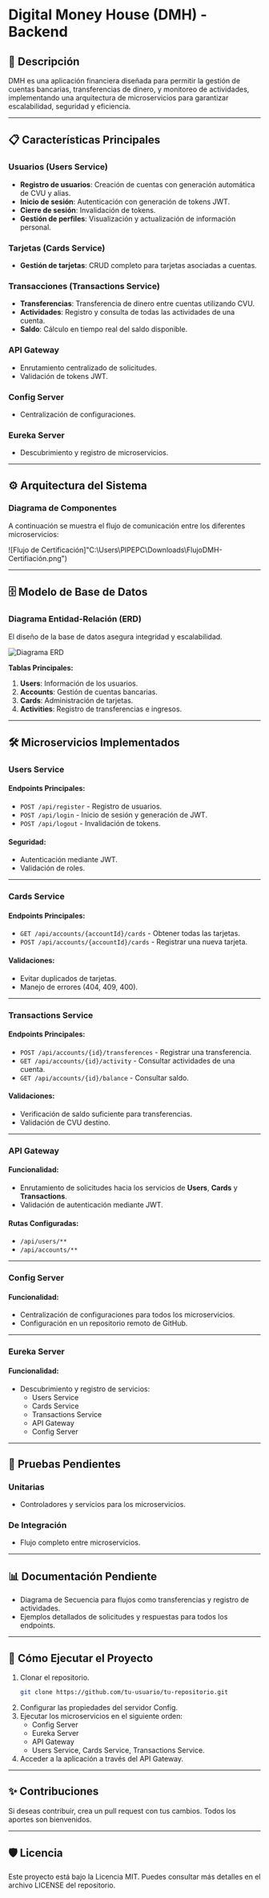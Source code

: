 # Digital Money House (DMH) - Backend

## 📖 Descripción
DMH es una aplicación financiera diseñada para permitir la gestión de cuentas bancarias, transferencias de dinero, y monitoreo de actividades, implementando una arquitectura de microservicios para garantizar escalabilidad, seguridad y eficiencia.

---

## 📋 Características Principales
### Usuarios (Users Service)
- **Registro de usuarios**: Creación de cuentas con generación automática de CVU y alias.
- **Inicio de sesión**: Autenticación con generación de tokens JWT.
- **Cierre de sesión**: Invalidación de tokens.
- **Gestión de perfiles**: Visualización y actualización de información personal.

### Tarjetas (Cards Service)
- **Gestión de tarjetas**: CRUD completo para tarjetas asociadas a cuentas.

### Transacciones (Transactions Service)
- **Transferencias**: Transferencia de dinero entre cuentas utilizando CVU.
- **Actividades**: Registro y consulta de todas las actividades de una cuenta.
- **Saldo**: Cálculo en tiempo real del saldo disponible.

### API Gateway
- Enrutamiento centralizado de solicitudes.
- Validación de tokens JWT.

### Config Server
- Centralización de configuraciones.

### Eureka Server
- Descubrimiento y registro de microservicios.

---

## ⚙️ Arquitectura del Sistema
### Diagrama de Componentes
A continuación se muestra el flujo de comunicación entre los diferentes microservicios:

![Flujo de Certificación]"C:\Users\PIPEPC\Downloads\FlujoDMH-Certifiación.png")

---

## 🗄️ Modelo de Base de Datos
### Diagrama Entidad-Relación (ERD)
El diseño de la base de datos asegura integridad y escalabilidad.

![Diagrama ERD]("C:\Users\PIPEPC\Downloads\FlujoDMH-Certifiación.png")

**Tablas Principales:**
1. **Users**: Información de los usuarios.
2. **Accounts**: Gestión de cuentas bancarias.
3. **Cards**: Administración de tarjetas.
4. **Activities**: Registro de transferencias e ingresos.

---

## 🛠️ Microservicios Implementados

### Users Service
#### Endpoints Principales:
- `POST /api/register` - Registro de usuarios.
- `POST /api/login` - Inicio de sesión y generación de JWT.
- `POST /api/logout` - Invalidación de tokens.

#### Seguridad:
- Autenticación mediante JWT.
- Validación de roles.

---

### Cards Service
#### Endpoints Principales:
- `GET /api/accounts/{accountId}/cards` - Obtener todas las tarjetas.
- `POST /api/accounts/{accountId}/cards` - Registrar una nueva tarjeta.

#### Validaciones:
- Evitar duplicados de tarjetas.
- Manejo de errores (404, 409, 400).

---

### Transactions Service
#### Endpoints Principales:
- `POST /api/accounts/{id}/transferences` - Registrar una transferencia.
- `GET /api/accounts/{id}/activity` - Consultar actividades de una cuenta.
- `GET /api/accounts/{id}/balance` - Consultar saldo.

#### Validaciones:
- Verificación de saldo suficiente para transferencias.
- Validación de CVU destino.

---

### API Gateway
#### Funcionalidad:
- Enrutamiento de solicitudes hacia los servicios de **Users**, **Cards** y **Transactions**.
- Validación de autenticación mediante JWT.

#### Rutas Configuradas:
- `/api/users/**`
- `/api/accounts/**`

---

### Config Server
#### Funcionalidad:
- Centralización de configuraciones para todos los microservicios.
- Configuración en un repositorio remoto de GitHub.

---

### Eureka Server
#### Funcionalidad:
- Descubrimiento y registro de servicios:
  - Users Service
  - Cards Service
  - Transactions Service
  - API Gateway
  - Config Server

---

## 🚀 Pruebas Pendientes
### Unitarias
- Controladores y servicios para los microservicios.

### De Integración
- Flujo completo entre microservicios.

---

## 📊 Documentación Pendiente
- Diagrama de Secuencia para flujos como transferencias y registro de actividades.
- Ejemplos detallados de solicitudes y respuestas para todos los endpoints.

---

## 📝 Cómo Ejecutar el Proyecto
1. Clonar el repositorio.
   ```bash
   git clone https://github.com/tu-usuario/tu-repositorio.git
   ```
2. Configurar las propiedades del servidor Config.
3. Ejecutar los microservicios en el siguiente orden:
   - Config Server
   - Eureka Server
   - API Gateway
   - Users Service, Cards Service, Transactions Service.
4. Acceder a la aplicación a través del API Gateway.

---

## ✨ Contribuciones
Si deseas contribuir, crea un pull request con tus cambios. Todos los aportes son bienvenidos.

---

## 🛡️ Licencia
Este proyecto está bajo la Licencia MIT. Puedes consultar más detalles en el archivo LICENSE del repositorio.
